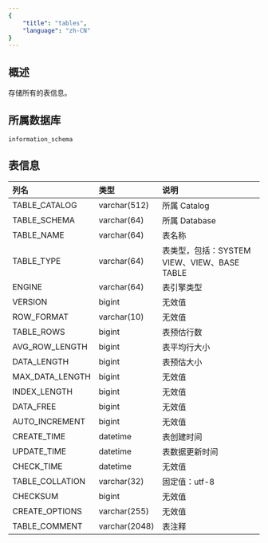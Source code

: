 ```yaml
---
{
    "title": "tables",
    "language": "zh-CN"
}
---
```


## 概述

存储所有的表信息。

## 所属数据库


`information_schema`


## 表信息

| 列名            | 类型          | 说明                                        |
| :-------------- | :------------ | :------------------------------------------ |
| TABLE_CATALOG   | varchar(512)  | 所属 Catalog                                |
| TABLE_SCHEMA    | varchar(64)   | 所属 Database                               |
| TABLE_NAME      | varchar(64)   | 表名称                                      |
| TABLE_TYPE      | varchar(64)   | 表类型，包括：SYSTEM VIEW、VIEW、BASE TABLE |
| ENGINE          | varchar(64)   | 表引擎类型                                  |
| VERSION         | bigint        | 无效值                                      |
| ROW_FORMAT      | varchar(10)   | 无效值                                      |
| TABLE_ROWS      | bigint        | 表预估行数                                  |
| AVG_ROW_LENGTH  | bigint        | 表平均行大小                                |
| DATA_LENGTH     | bigint        | 表预估大小                                  |
| MAX_DATA_LENGTH | bigint        | 无效值                                      |
| INDEX_LENGTH    | bigint        | 无效值                                      |
| DATA_FREE       | bigint        | 无效值                                      |
| AUTO_INCREMENT  | bigint        | 无效值                                      |
| CREATE_TIME     | datetime      | 表创建时间                                  |
| UPDATE_TIME     | datetime      | 表数据更新时间                              |
| CHECK_TIME      | datetime      | 无效值                                      |
| TABLE_COLLATION | varchar(32)   | 固定值：utf-8                               |
| CHECKSUM        | bigint        | 无效值                                      |
| CREATE_OPTIONS  | varchar(255)  | 无效值                                      |
| TABLE_COMMENT   | varchar(2048) | 表注释                                      |